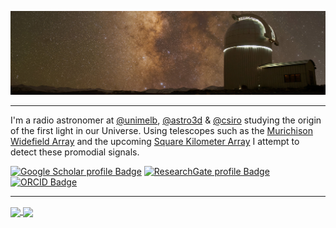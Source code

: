 ![Photo of the Milky Way over a Telescope in the Himalayas, taken by Aman](hanle.jpg)
<!-- ### :new_moon: :waxing_crescent_moon: :first_quarter_moon: :waxing_gibbous_moon: :full_moon: :waning_gibbous_moon: :last_quarter_moon: :waning_crescent_moon: :new_moon: -->

<!-- <div align="center"><h3 style="text-align:center">🌑 &nbsp&nbsp🌒&nbsp&nbsp 🌓&nbsp&nbsp 🌔&nbsp&nbsp 🌕&nbsp&nbsp 🌖&nbsp&nbsp 🌗&nbsp&nbsp 🌘&nbsp&nbsp 🌑</h3></div> -->

---
I'm a radio astronomer at [@unimelb](https://astro.physics.unimelb.edu.au/), [@astro3d](https://astro3d.org.au/) & 
[@csiro](https://www.csiro.au/en/research/technology-space/astronomy-space) studying the origin of the first light in our Universe. Using telescopes such as the [Murichison Widefield Array](https://www.mwatelescope.org/) and the upcoming [Square Kilometer Array](https://www.skao.int/en) I attempt to detect these promodial signals.

[![Google Scholar profile Badge](http://img.shields.io/badge/--4285F4?style=plastic&logo=Google-Scholar&logoColor=white)](https://scholar.google.com/citations?user=FV2exUAAAAAJ&hl=en)
[![ResearchGate profile Badge](http://img.shields.io/badge/--00CCBB?style=plastic&logo=ResearchGate&logoColor=white)](https://www.researchgate.net/profile/Aman-Chokshi)
[![ORCID Badge](http://img.shields.io/badge/-0000--0003--1130--6390-A6CE39?style=plastic&logo=ORCID&logoColor=white)](https://orcid.org/0000-0003-1130-6390)

---

<a href="https://github.com/amanchokshi">
  <img decoding="async" loading="lazy" height=200 align="center" src="https://github-readme-stats.vercel.app/api?username=amanchokshi&rank_icon=github&show_icons=true&title_color=fff&icon_color=FCAD61&text_color=9f9f9f&bg_color=00000000&include_all_commits=true&card_width=480" />
</a>
<a href="https://github.com/amanchokshi">
  <img height=200 align="center" src="https://github-readme-stats.vercel.app/api/top-langs/?username=amanchokshi&size_weight=0.5&count_weight=0.5&hide=vim%20script&title_color=fff&icon_color=FCAD61&text_color=9f9f9f&bg_color=00000000&hide_title=true&card_width=396" />
</a>
